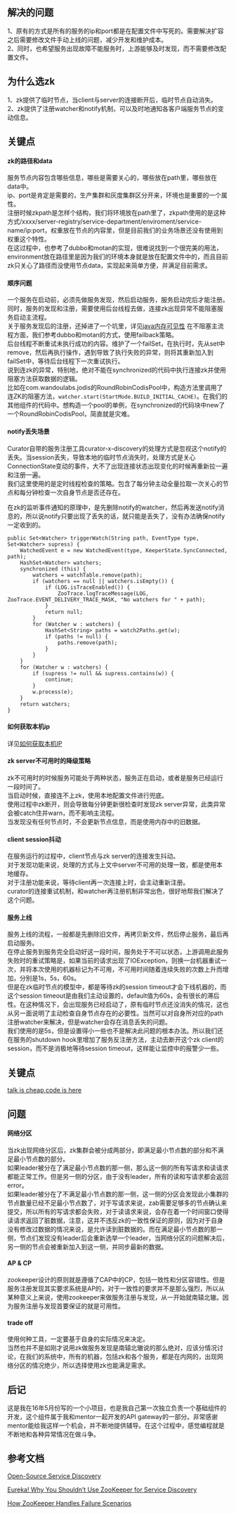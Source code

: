 ## 解决的问题
1、原有的方式是所有的服务的ip和port都是在配置文件中写死的。需要解决扩容之后需要修改文件手动上线的问题，减少开发和维护成本。   
2、同时，也希望服务出现故障不能服务时，上游能够及时发现，而不需要修改配置文件。   

## 为什么选zk
1、zk提供了临时节点，当client与server的连接断开后，临时节点自动消失。   
2、zk提供了注册watcher和notify机制，可以及时地通知各客户端服务节点的变动信息。   

## 关键点
#### zk的路径和data
服务节点内容包含哪些信息，哪些是需要关心的，哪些放在path里，哪些放在data中。   
ip、port是肯定是需要的，生产集群和灰度集群区分开来，环境也是重要的一个属性。   
注册时候zkpath是怎样个结构，我们将环境放在path里了，zkpath使用的是这种方式/xxxx/server-registry/service-department/enviroment/service-name/ip:port，权重放在节点的内容里，但是目前我们的业务场景还没有使用到权重这个特性。   
在这过程中，也参考了dubbo和motan的实现，很难说找到一个很完美的用法，environment放在路径里是因为我们的环境本身就是放在配置文件中的，而且目前zk只关心了路径而没使用节点data，实现起来简单方便，并满足目前需求。   
#### 顺序问题
一个服务在启动前，必须先做服务发现，然后启动服务，服务启动完后才能注册。   
同时，服务的发现和注册，需要使用后台线程去做，连接zk出现异常不能阻塞服务启动主流程。   
关于服务发现后的注册，还掉进了一个坑里，详见[java内存可见性](http://www.cnblogs.com/flystar32/p/6246809.html)
在不阻塞主流程方面，我们参考dubbo和motan的方式，使用failback策略。   
后台线程不断重试未执行成功的内容。维护了一个failSet，在执行时，先从set中remove，然后再执行操作，遇到导致了执行失败的异常，则将其重新加入到failSet中，等待后台线程下一次重试执行。   
说到连zk的异常，特别地，绝对不能在synchronized的代码中执行连接zk并使用阻塞方法获取数据的逻辑。   
比如在com.wandoulabs.jodis的RoundRobinCodisPool中，构造方法里调用了连ZK的阻塞方法，`watcher.start(StartMode.BUILD_INITIAL_CACHE)`。在我们的其他组件的代码中。想构造一个pool的单例，在synchronized的代码块中new了一个RoundRobinCodisPool，简直就是灾难。   


#### notify丢失场景
Curator自带的服务注册工具curator-x-discovery的处理方式是忽视这个notify的丢失。当session丢失，导致本地的临时节点消失时，处理方式是关心ConnectionState变动的事件，大不了出现连接状态出现变化的时候再重新拉一遍和注册一遍。   
我们这里使用的是定时线程检查的策略。包含了每分钟主动全量拉取一次关心的节点和每分钟检查一次自身节点是否还存在。   

在zk的监听事件通知的原理中，是先删除notify的watcher，然后再发送notify消息的，所以说notify只要出现了丢失的话，就只能是丢失了，没有办法确保notify一定收到的。   

    public Set<Watcher> triggerWatch(String path, EventType type, Set<Watcher> supress) {
        WatchedEvent e = new WatchedEvent(type, KeeperState.SyncConnected, path);
        HashSet<Watcher> watchers;
        synchronized (this) {
            watchers = watchTable.remove(path);
            if (watchers == null || watchers.isEmpty()) {
                if (LOG.isTraceEnabled()) {
                    ZooTrace.logTraceMessage(LOG, ZooTrace.EVENT_DELIVERY_TRACE_MASK, "No watchers for " + path);
                }
                return null;
            }
            for (Watcher w : watchers) {
                HashSet<String> paths = watch2Paths.get(w);
                if (paths != null) {
                    paths.remove(path);
                }
            }
        }
        for (Watcher w : watchers) {
            if (supress != null && supress.contains(w)) {
                continue;
            }
            w.process(e);
        }
        return watchers;
    }

#### 如何获取本机ip
详见[如何获取本机IP](http://www.cnblogs.com/flystar32/p/how_to_get_local_ip.html)   

#### zk server不可用时的降级策略
zk不可用时的时候服务可能处于两种状态，服务正在启动，或者是服务已经运行一段时间了。   
当启动时候，直接连不上zk，使用本地配置文件进行兜底。   
使用过程中zk断开，则会导致每分钟更新很检查时发现zk server异常，此类异常会被catch住并warn，而不影响主流程。   
当发现没有任何节点时，不会更新节点信息，而是使用内存中的旧数据。   

#### client session抖动
在服务运行的过程中，client节点与zk server的连接发生抖动。   
对于发现功能来说，处理的方式与上文中server不可用的处理一致，都是使用本地缓存。   
对于注册功能来说，等待client再一次连接上时，会主动重新注册。   
curator的连接重试机制，和watcher再注册机制非常出色，很好地帮我们解决了这个问题。   

#### 服务上线
服务上线的流程，一般都是先删除旧文件，再拷贝新文件，然后停止服务，最后再启动服务。   
在停止服务到服务完全启动好这一段时间，服务处于不可以状态，上游调用此服务失败时的重试策略是，如果当前的请求出现了IOException，则换一台机器重试一次，并将本次使用的机器标记为不可用，不可用时间随着连续失败的次数上升而增加，分别是1s，5s，60s。   
但是在zk临时节点的模型中，都是等待zk的session timeout才会下线机器的，而这个session timeout是由我们主动设置的，default值为60s，会有很长的滞后性。在这种情况下，会出现服务已经启动了，原有临时节点还没消失的情况，这也从另一面说明了主动检查自身节点存在的必要性。当然可以对自身所对应的path注册watcher来解决，但是watcher会存在消息丢失的问题。   
我们使用的是5s，但是设置得小一些也不是解决此问题的根本办法。所以我们还在服务的shutdown hook里增加了服务反注册方法，主动去断开这个zk client的session，而不是消极地等待session timeout，这样能让监控中的报警少一些。   


## 关键点
[talk is cheap,code is here](https://github.com/flystar32/ServerRegistry)   

## 问题

#### 网络分区
  当zk出现网络分区后，zk集群会被分成两部分，即满足最小节点数的部分和不满足最小节点数的部分。   
  如果leader被分在了满足最小节点数的那一侧，那么这一侧的所有写请求和读请求都能正常工作。但是另一侧的分区，由于没有leader，所有的读和写请求都会返回error。   
  如果leader被分在了不满足最小节点数的那一侧，这一侧的分区会发现此小集群的节点数量已经不足最小节点数了，对于写请求来说，zab需要足够多的节点确认来提交，所以所有的写请求都会失败，对于读请求来说，会存在着一个时间窗口使得读请求返回了脏数据，注意，这并不违反zk的一致性保证的原则，因为对于自身没有修改过数据的情况来说，是允许读到脏数据的。而在满足最小节点数的那一侧，节点们发现没有leader后会重新选举一个leader，当网络分区的问题解决后，另一侧的节点会被重新加入到这一侧，并同步最新的数据。   


#### AP & CP
zookeeper设计的原则就是遵循了CAP中的CP，包括一致性和分区容错性。但是服务注册发现其实要求系统是AP的，对于一致性的要求并不是那么强烈，所以从某种意义上来说，使用zookeeper来做服务注册与发现，从一开始就南辕北辙。因为服务注册与发现首要保证的就是可用性。   


#### trade off
使用何种工具，一定要基于自身的实际情况来决定。   
当然也并不是如刚才说用zk做服务发现是南辕北辙说的那么绝对，应该分情况讨论，在我们的系统中，所有的机器，包括zk和各个服务，都是在内网的，出现网络分区的情况绝少，所以选择使用zk也能满足需求。   

## 后记
这是我在16年5月份写的一个小项目，也是我自己第一次独立负责一个基础组件的开发，这个组件属于我和mentor一起开发的API gateway的一部分。非常感谢mentor能给我这样一个机会，并不断地提供辅导。在这个过程中，感觉编程就是不断地和各种异常情况在做斗争。   

## 参考文档
[Open-Source Service Discovery](http://jasonwilder.com/blog/2014/02/04/service-discovery-in-the-cloud)   

[Eureka! Why You Shouldn’t Use ZooKeeper for Service Discovery](https://tech.knewton.com/blog/2014/12/eureka-shouldnt-use-zookeeper-service-discovery/)   

[How ZooKeeper Handles Failure Scenarios](https://wiki.apache.org/hadoop/ZooKeeper/FailureScenarios)   
